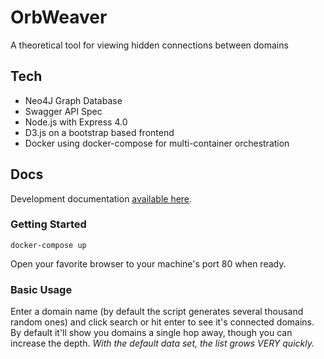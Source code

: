 # OrbWeaver

A theoretical tool for viewing hidden connections between domains

## Tech

 + Neo4J Graph Database
 + Swagger API Spec
 + Node.js with Express 4.0
 + D3.js on a bootstrap based frontend
 + Docker using docker-compose for multi-container orchestration

## Docs

Development documentation [available here](https://github.com/dark12222000/orbweaver/blob/master/docs/index.md).

### Getting Started

```
docker-compose up
```

Open your favorite browser to your machine's port 80 when ready.

### Basic Usage

Enter a domain name (by default the script generates several thousand random ones) and click search or hit enter to see it's connected domains. By default it'll show you domains a single hop away, though you can increase the depth. *With the default data set, the list grows VERY quickly.*
